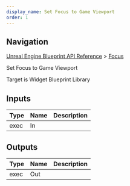 ```yaml
---
display_name: Set Focus to Game Viewport
order: 1
---
```

## Navigation

[Unreal Engine Blueprint API Reference](https://dev.epicgames.com/documentation/en-us/unreal-engine/BlueprintAPI) > [Focus](https://dev.epicgames.com/documentation/en-us/unreal-engine/BlueprintAPI/Focus)

Set Focus to Game Viewport

Target is Widget Blueprint Library

## Inputs

| Type | Name | Description |
| --- | --- | --- |
| exec | In |  |

## Outputs

| Type | Name | Description |
| --- | --- | --- |
| exec | Out |  |
